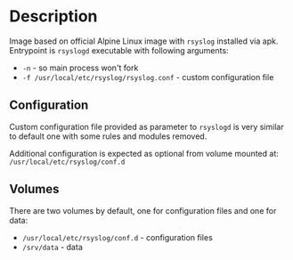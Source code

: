 # Description
Image based on official Alpine Linux image with ``rsyslog`` installed via apk.
Entrypoint is ``rsyslogd`` executable with following arguments:
* ``-n`` - so main process won't fork
* ``-f /usr/local/etc/rsyslog/rsyslog.conf`` - custom configuration file

## Configuration
Custom configuration file provided as parameter to ``rsyslogd`` is very similar
to default one with some rules and modules removed.

Additional configuration is expected as optional from volume mounted at:  
``/usr/local/etc/rsyslog/conf.d``

## Volumes
There are two volumes by default, one for configuration files and one for data:
* ``/usr/local/etc/rsyslog/conf.d`` - configuration files
* ``/srv/data`` - data
